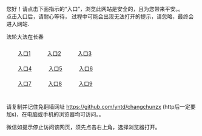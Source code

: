 您好！请点击下面指示的“入口”，浏览此网站是安全的，且为您带来平安。。 <br/>
点击入口后，请耐心等待， 过程中可能会出现无法打开的提示，请忽略，最终会进入网站. </br>

法轮大法在长春<br/>
<div style="padding:10px"><a style="margin:20px" target="_blank" href="https://d1h3owo5anceyf.cloudfront.net/2Qpsp?flrnzfm" id="ccLink1" rel="nofollow">入口1</a> <a target="_blank" style="margin:20px" href="https://d2teunhl5xvkwm.cloudfront.net/2Qpsp?mcrtuqn" id="ccLink2" rel="nofollow">入口2</a> <a style="margin:20px" target="_blank" href="https://d1dxay6eyrjxzo.cloudfront.net/2Qpsp?ubnde" id="ccLink3" rel="nofollow">入口3</a></div>

<div style="padding:10px" ><a style="margin:20px" target="_blank" href="https://d1h3owo5anceyf.cloudfront.net/2Qpsp?flrnzfm" id="ccLink4" rel="nofollow">入口4</a> <a style="margin:20px" href="https://d2teunhl5xvkwm.cloudfront.net/2Qpsp?mcrtuqn" target="_blank" id="ccLink5" rel="nofollow">入口5</a> <a style="margin:20px" href="https://d1dxay6eyrjxzo.cloudfront.net/2Qpsp?ubnde" target="_blank" id="ccLink6" rel="nofollow">入口6</a></div>

<div style="padding:10px"><a style="margin:20px" target="_blank" href="https://d1h3owo5anceyf.cloudfront.net/2Qpsp?flrnzfm" id="ccLink7" rel="nofollow">入口7</a> <a style="margin:20px" href="https://d2teunhl5xvkwm.cloudfront.net/2Qpsp?mcrtuqn" target="_blank" id="ccLink8" rel="nofollow">入口8</a> <a style="margin:20px" target="_blank" href="https://d1dxay6eyrjxzo.cloudfront.net/2Qpsp?ubnde" id="ccLink9" rel="nofollow">入口9</a></div>

<br/>



请复制并记住免翻墙网址 https://github.com/yntd/changchunzx (http后一定要加s)，在电脑或手机的浏览器均可访问。。<br/>

微信如提示停止访问该网页，须先点击右上角，选择浏览器打开。
